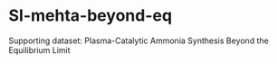 # SI-mehta-beyond-eq
Supporting dataset: Plasma-Catalytic Ammonia Synthesis Beyond the Equilibrium Limit
